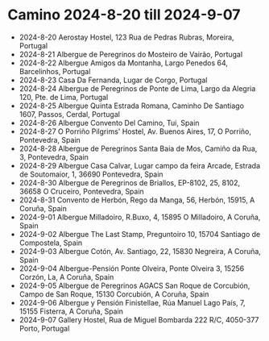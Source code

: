 # Camino 2024-8-20 till 2024-9-07

- 2024-8-20 Aerostay Hostel, 123 Rua de Pedras Rubras, Moreira, Portugal
- 2024-8-21 Albergue de Peregrinos do Mosteiro de Vairão, Portugal
- 2024-8-22 Albergue Amigos da Montanha, Largo Penedos 64, Barcelinhos, Portugal
- 2024-8-23 Casa Da Fernanda, Lugar de Corgo, Portugal
- 2024-8-24 Albergue de Peregrinos de Ponte de Lima, Largo da Alegria 120, Pte. de Lima, Portugal
- 2024-8-25 Albergue Quinta Estrada Romana, Caminho De Santiago 1607, Passos, Cerdal, Portugal
- 2024-8-26 Albergue Convento Del Camino, Tui, Spain
- 2024-8-27 O Porriño Pilgrims' Hostel, Av. Buenos Aires, 17, O Porriño, Pontevedra, Spain
- 2024-8-28 Albergue de Peregrinos Santa Baia de Mos, Camiño da Rua, 3, Pontevedra, Spain
- 2024-8-29 Albergue Casa Calvar, Lugar campo da feira Arcade, Estrada de Soutomaior, 1, 36690 Pontevedra, Spain
- 2024-8-30 Albergue de Peregrinos de Briallos, EP-8102, 25, 8102, 36658 O Cruceiro, Pontevedra, Spain
- 2024-8-31 Convento de Herbón, Rego da Manga, 56, Herbón, 15915, A Coruña, Spain
- 2024-9-01 Albergue Milladoiro, R.Buxo, 4, 15895 O Milladoiro, A Coruña, Spain
- 2024-9-02 Albergue The Last Stamp, Preguntoiro 10, 15704 Santiago de Compostela, Spain
- 2024-9-03 Albergue Cotón, Av. Santiago, 22, 15830 Negreira, A Coruña, Spain
- 2024-9-04 Albergue-Pensión Ponte Olveira, Ponte Olveira 3, 15256 Corzón, La, A Coruña, Spain
- 2024-9-05 Albergue de Peregrinos AGACS San Roque de Corcubión, Campo de San Roque, 15130 Corcubión, A Coruña, Spain
- 2024-9-06 Albergue y Pensión Finistellae, Rúa Manuel Lago País, 7, 15155 Fisterra, A Coruña, Spain
- 2024-9-07 Gallery Hostel, Rua de Miguel Bombarda 222 R/C, 4050-377 Porto, Portugal
